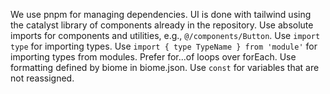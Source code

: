 We use pnpm for managing dependencies.
UI is done with tailwind using the catalyst library of components already in the repository.
Use absolute imports for components and utilities, e.g., `@/components/Button`.
Use `import type` for importing types.
Use `import { type TypeName } from 'module'` for importing types from modules.
Prefer for...of loops over forEach.
Use formatting defined by biome in biome.json.
Use `const` for variables that are not reassigned.